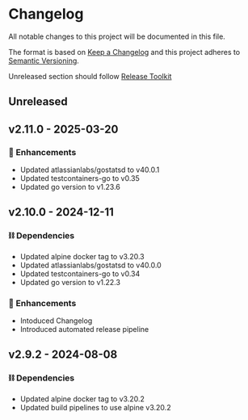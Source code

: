 # Changelog

All notable changes to this project will be documented in this file.

The format is based on [Keep a Changelog](http://keepachangelog.com/)
and this project adheres to [Semantic Versioning](http://semver.org/).

Unreleased section should follow [Release Toolkit](https://github.com/newrelic/release-toolkit#render-markdown-and-update-markdown)

## Unreleased

## v2.11.0 - 2025-03-20

### 🚀 Enhancements
- Updated atlassianlabs/gostatsd to v40.0.1
- Updated testcontainers-go to v0.35
- Updated go version to v1.23.6

## v2.10.0 - 2024-12-11

### ⛓️ Dependencies
- Updated alpine docker tag to v3.20.3
- Updated atlassianlabs/gostatsd to v40.0.0
- Updated testcontainers-go to v0.34
- Updated go version to v1.22.3

### 🚀 Enhancements
- Intoduced Changelog
- Introduced automated release pipeline

## v2.9.2 - 2024-08-08

### ⛓️ Dependencies
- Updated alpine docker tag to v3.20.2
- Updated build pipelines to use alpine v3.20.2

